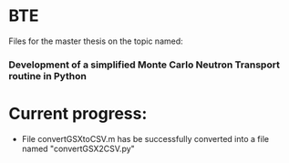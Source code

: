 # BTE
Files for the master thesis on the topic named:
### Development of a simplified Monte Carlo Neutron Transport routine in Python

# Current progress:
* File convertGSXtoCSV.m has be successfully converted into a file named "convertGSX2CSV.py"
